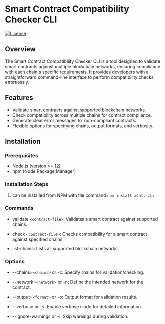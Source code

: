 # Smart Contract Compatibility Checker CLI

[![License](https://img.shields.io/badge/License-MIT-blue.svg)](LICENSE)

## Overview

The Smart Contract Compatibility Checker CLI is a tool designed to validate smart contracts against multiple blockchain networks, ensuring compliance with each chain's specific requirements. It provides developers with a straightforward command-line interface to perform compatibility checks effortlessly.

## Features

- Validate smart contracts against supported blockchain networks.
- Check compatibility across multiple chains for contract compliance.
- Generate clear error messages for non-compliant contracts.
- Flexible options for specifying chains, output formats, and verbosity.

## Installation

### Prerequisites

- Node.js (version >= 12)
- npm (Node Package Manager)

### Installation Steps

1. can be installed from NPM with the command `npm install xCall-cli`

### Commands

- validate `<contract-file>`: Validates a smart contract against supported chains.

- check `<contract-file>`: Checks compatibility for a smart contract against specified chains.

- list-chains: Lists all supported blockchain networks.

### Options

- --chains=`<chains>` or -c: Specify chains for validation/checking.

- --network=`<network>` or -n: Define the intended network for the contract.

- --output=`<format>` or -o: Output format for validation results.

- --verbose or -v: Enable verbose mode for detailed information.

- --ignore-warnings or -i: Skip warnings during validation.
